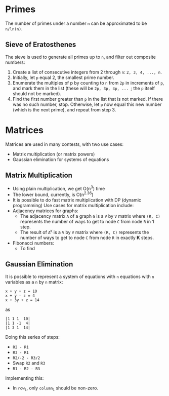 Primes
======
The number of primes under a number `n` can be approximated to be `n/ln(n)`.

Sieve of Eratosthenes
---------------------

The sieve is used to generate all primes up to `n`, and filter out composite numbers:
1. Create a list of consecutive integers from 2 through `n`: `2, 3, 4, ..., n`.
2. Initially, let `p` equal 2, the smallest prime number.
3. Enumerate the multiples of p by counting to `n` from `2p` in increments of `p`, and mark them in the list (these 
will be `2p, 3p, 4p, ... `; the `p` itself should not be marked).
4. Find the first number greater than `p` in the list that is not marked. If there was no such number, stop. Otherwise,
let `p` now equal this new number (which is the next prime), and repeat from step 3.

Matrices
========
Matrices are used in many contests, with two use cases:
* Matrix multiplication (or matrix powers)
* Gaussian elimination for systems of equations

Matrix Multiplication
---------------------
* Using plain multiplication, we get O(n<sup>3</sup>) time
* The lower bound, currently, is O(n<sup>2.36</sup>)
* It is possible to do fast matrix multiplication with DP (dynamic programming)
Use cases for matrix multiplication include:
* Adjacency matrices for graphs:
    * The adjacency matrix `A` of a graph `G` is a `V` by `V` matrix where `(R, C)` represents the number of ways to 
    get to node `C` from node `R` in **1** step.
    * The result of <code>A<sup>K</sup></code> is a `V` by `V` matrix where `(R, C)` represents the number of ways to 
    get to node `C` from node `R` in exactly **K** steps.
* Fibonacci numbers:
    * To find 

Gaussian Elimination
--------------------
It is possible to represent a system of equations with `n` equations with `n` variables as a `n` by `n` matrix:
```
x + y + z = 10
x + y - z = 4
x + 3y + z = 14
```
as
```
|1 1 1  10|
|1 1 -1  4|
|1 3 1  14|
```
Doing this series of steps:
* `R2 - R1`
* `R3 - R1`
* `R2/-2 - R3/2`
* Swap `R2` and `R3`
* `R1 - R2 - R3`

Implementing this:
* In <code>row<sub>i</sub></code>, only <code>column<sub>i</sub></code> should be non-zero.
